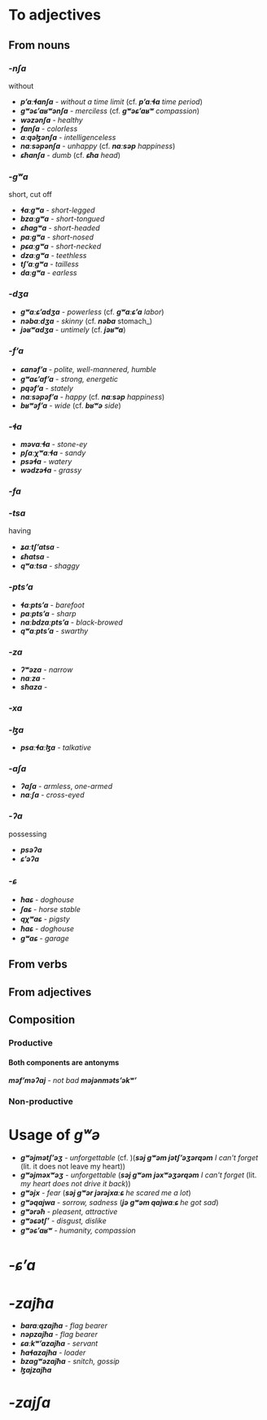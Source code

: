 # To adjectives
## From nouns
### **_-nʃa_**
without
- **_pʼaːɬanʃa_** - _without a time limit_ (cf. **_pʼaːɬa_** _time period_)
- **_gʷəɕʼaʁʷənʃa_** - _merciless_ (cf. **_gʷəɕʼaʁʷ_** _compassion_)
- **_wəzənʃa_** - _healthy_
- **_fanʃa_** - _colorless_
- **_aːqəɮənʃa_** - _intelligenceless_
- **_naːsəpənʃa_** - _unhappy_ (cf. **_naːsəp_** _happiness_)
- **_ɕħanʃa_** - _dumb_ (cf. **_ɕħa_** _head_)

### **_-gʷa_**
short, cut off
- **_ɬaːgʷa_** - _short-legged_
- **_bzaːgʷa_** - _short-tongued_
- **_ɕħagʷa_** - _short-headed_
- **_paːgʷa_** - _short-nosed_
- **_pɕaːgʷa_** - _short-necked_
- **_dzaːgʷa_** - _teethless_
- **_tʃʼaːgʷa_** - _tailless_
- **_daːgʷa_** - _earless_

### **_-dʒa_**
- **_gʷaːɕʼadʒa_** - _powerless_ (cf. **_gʷaːɕʼa_** _labor_)
- **_nəbaːdʒa_** - _skinny_ (cf. **_nəba_** stomach_)
- **_jəʁʷadʒa_** - _untimely_ (cf. **_jəʁʷa_**)

### **_-fʼa_**
- **_ɕanəfʼa_** - _polite, well-mannered, humble_
- **_gʷaɕʼafʼa_** - _strong, energetic_
- **_pqəfʼa_** - _stately_
- **_naːsəpəfʼa_** - _happy_ (cf. **_naːsəp_** _happiness_)
- **_bʁʷəfʼa_** - _wide_ (cf. **_bʁʷə_** _side_)

### **_-ɬa_**
- **_məvaːɬa_** - _stone-ey_
- **_pʃaːχʷaːɬa_** - _sandy_
- **_psəɬa_** - _watery_
- **_wədzəɬa_** - _grassy_
### **_-fa_**

### **_-tsa_**
having
- **_ʑaːtʃʼatsa_** -
- **_ɕħatsa_** -
- **_qʷaːtsa_** - _shaggy_
### **_-ptsʼa_**
- **_ɬaːptsʼa_** - _barefoot_
- **_paːptsʼa_** - _sharp_
- **_naːbdzaːptsʼa_** - _black-browed_
- **_qʷaːptsʼa_** - _swarthy_

### **_-za_**
- **_ʔʷəza_** - _narrow_
- **_naːza_** -
- **_sħaza_** -
### **_-xa_**
### **_-ɮa_**
- **_psaːɬaːɮa_** - _talkative_

### **_-aʃa_**
- **_ʔaʃa_** - _armless_, _one-armed_
- **_naːʃa_** - _cross-eyed_



### **_-ʔa_**
possessing
- **_psəʔa_**
- **_ɕʼəʔa_**


### **_-ɕ_**
- **_ħaɕ_** - _doghouse_
- **_ʃaɕ_** - _horse stable_
- **_qχʷaɕ_** - _pigsty_
- **_ħaɕ_** - _doghouse_
- **_gʷaɕ_** - _garage_


## From verbs
## From adjectives
## Composition
### Productive
#### Both components are antonyms
**_məfʼməʔaj_** - _not bad_
**_məjənmətsʼəkʷʼ_**

### Non-productive

# Usage of **_gʷə_**
- **_gʷəjmətʃʼəʒ_** - _unforgettable_ (cf. )(**_səj gʷəm jətʃʼəʒərqəm_** _I can't forget_ (lit. it does not leave my heart))
- **_gʷəjməxʷəʒ_** - _unforgettable_ (**_səj gʷəm jəxʷəʒərqəm_** _I can't forget_ (lit. _my heart does not drive it back_))
- **_gʷəjx_** - _fear_ (**_səj gʷər jərəjxaːɕ_** _he scared me a lot_)
- **_gʷəqajwa_** - _sorrow, sadness_ (**_jə gʷəm qajwaːɕ_** _he got sad_)
- **_gʷərəħ_** - _pleasent, attractive_
- **_gʷəɕətʃʼ_** - _disgust, dislike_
- **_gʷəɕʼaʁʷ_** - _humanity, compassion_
# **_-ɕʼa_**

# **_-zajħa_**
- **_baraːqzajħa_** - _flag bearer_
- **_nəpzajħa_** - _flag bearer_
- **_ɕaːkʷʼazajħa_** - _servant_
- **_ħaɬazajħa_** - _loader_
- **_bzagʷəzajħa_** - _snitch, gossip_
- **_ɮajzajħa_**
# **_-zajʃa_**
